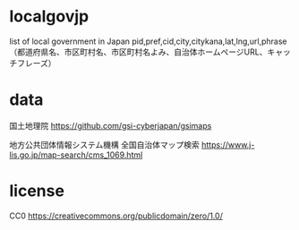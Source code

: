 # localgovjp
list of local government in Japan
pid,pref,cid,city,citykana,lat,lng,url,phrase
（都道府県名、市区町村名、市区町村名よみ、自治体ホームページURL、キャッチフレーズ）

# data
国土地理院
https://github.com/gsi-cyberjapan/gsimaps

地方公共団体情報システム機構 全国自治体マップ検索
https://www.j-lis.go.jp/map-search/cms_1069.html

# license
CC0 https://creativecommons.org/publicdomain/zero/1.0/
